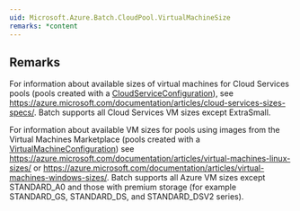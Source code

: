 ```yaml
---  
uid: Microsoft.Azure.Batch.CloudPool.VirtualMachineSize  
remarks: *content  
---  
```

  
## Remarks  
 For information about available sizes of virtual machines for Cloud Services pools (pools created with              a [CloudServiceConfiguration](assetId:///P:Microsoft.Azure.Batch.CloudPool.CloudServiceConfiguration?qualifyHint=False&autoUpgrade=True)), see https://azure.microsoft.com/documentation/articles/cloud-services-sizes-specs/.              Batch supports all Cloud Services VM sizes except ExtraSmall.  
  
 For information about available VM              sizes for pools using images from the Virtual Machines Marketplace (pools created with a [VirtualMachineConfiguration](assetId:///P:Microsoft.Azure.Batch.CloudPool.VirtualMachineConfiguration?qualifyHint=False&autoUpgrade=True))              see https://azure.microsoft.com/documentation/articles/virtual-machines-linux-sizes/ or https://azure.microsoft.com/documentation/articles/virtual-machines-windows-sizes/.              Batch supports all Azure VM sizes except STANDARD_A0 and those with premium storage (for example STANDARD_GS,              STANDARD_DS, and STANDARD_DSV2 series).